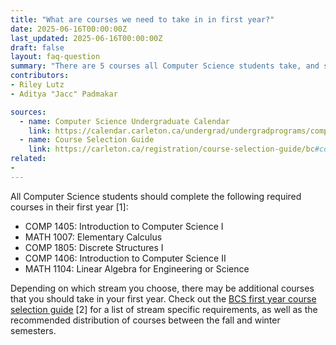 ```yaml
---
title: "What are courses we need to take in in first year?"
date: 2025-06-16T00:00:00Z
last_updated: 2025-06-16T00:00:00Z
draft: false
layout: faq-question
summary: "There are 5 courses all Computer Science students take, and some may take more depending on their stream, if applicable."
contributors: 
- Riley Lutz
- Aditya "Jacc" Padmakar

sources:
  - name: Computer Science Undergraduate Calendar
    link: https://calendar.carleton.ca/undergrad/undergradprograms/computerscience/
  - name: Course Selection Guide
    link: https://carleton.ca/registration/course-selection-guide/bc#courses-required-for-first-year-b-c-s-major-program
related:
- 
---
```

All Computer Science students should complete the following required courses in their first year [1]:

- COMP 1405: Introduction to Computer Science I
- MATH 1007: Elementary Calculus
- COMP 1805: Discrete Structures I
- COMP 1406: Introduction to Computer Science II
- MATH 1104: Linear Algebra for Engineering or Science

Depending on which stream you choose, there may be additional courses that you should take in your first year. Check out the [BCS first year course selection guide](https://carleton.ca/registration/course-selection-guide/bc#courses-required-for-first-year-b-c-s-major-program) [2] for a list of stream specific requirements, as well as the recommended distribution of courses between the fall and winter semesters. 